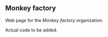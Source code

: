 Monkey factory
----------

Web page for the *Monkey factory* organization. 

Actual code to be added.